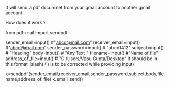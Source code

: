 It will send a pdf documnet from your gmail account to another gmail account .

How does it work ?

from pdf-mail import sendpdf

sender_email=input()       #"abcd@mail.com"
receiver_email=input()     #"abcd@mail.com"
sender_password=input()    # "abcd1412"
subject=input()            # "Heading"
body=input()               # "Any Text "
filename=input()           #"Name of file"
address_of_file=input()    # "C:/Users/Vasu Gupta/Desktop" It should be in this format (slash('/') is to be corrected while providing input)

k=sendpdf(sender_email,receiver_email,sender_password,subject,body,filename,address_of_file)
k.email_send()



 